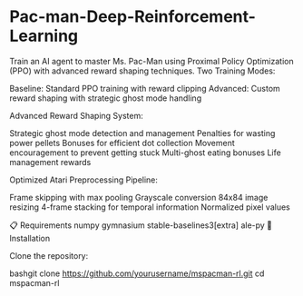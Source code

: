 # Pac-man-Deep-Reinforcement-Learning
Train an AI agent to master Ms. Pac-Man using Proximal Policy Optimization (PPO) with advanced reward shaping techniques.
Two Training Modes:

Baseline: Standard PPO training with reward clipping
Advanced: Custom reward shaping with strategic ghost mode handling


Advanced Reward Shaping System:

Strategic ghost mode detection and management
Penalties for wasting power pellets
Bonuses for efficient dot collection
Movement encouragement to prevent getting stuck
Multi-ghost eating bonuses
Life management rewards


Optimized Atari Preprocessing Pipeline:

Frame skipping with max pooling
Grayscale conversion
84x84 image resizing
4-frame stacking for temporal information
Normalized pixel values



📋 Requirements
numpy
gymnasium
stable-baselines3[extra]
ale-py
🚀 Installation

Clone the repository:

bashgit clone https://github.com/yourusername/mspacman-rl.git
cd mspacman-rl
